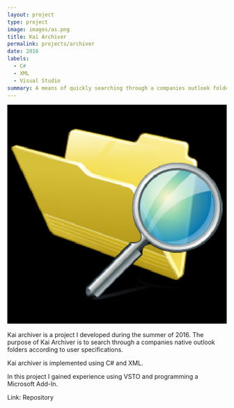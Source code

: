 ```yaml
---
layout: project
type: project
image: images/as.png
title: Kai Archiver
permalink: projects/archiver
date: 2016
labels:
  - C#
  - XML
  - Visual Studio
summary: A means of quickly searching through a companies outlook folders.
---
```


<img class="ui medium right floated rounded image" src="../images/as.png">

Kai archiver is a project I developed during the summer of 2016. The purpose of Kai Archiver is to search through a companies native outlook folders according to user specifications.

Kai archiver is implemented using C# and XML. 

In this project I gained experience using VSTO and programming a Microsoft Add-In. 

Link: <a link = "https://bitbucket.org/kpk3/archive-search/overview">Repository</a>
